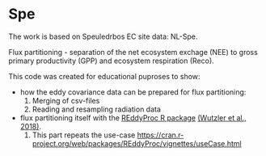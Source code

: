 # Spe

The work is based on Speuledrbos EC site data: NL-Spe.

Flux partitioning - separation of the net ecosystem exchage (NEE) to gross primary productivity (GPP) and ecosystem respiration (Reco).

This code was created for educational puproses to show:
- how the eddy covariance data can be prepared for flux partitioning:
  1. Merging of csv-files
  2. Reading and resampling radiation data
- flux partitioning itself with the [REddyProc R package](https://github.com/bgctw/REddyProc) [(Wutzler et al., 2018)](https://doi.org/10.5194/bg-15-5015-2018).
  1. This part repeats the use-case https://cran.r-project.org/web/packages/REddyProc/vignettes/useCase.html
